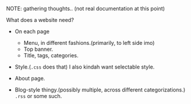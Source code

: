 NOTE: gathering thoughts.. (not real documentation at this point)

What does a website need?

* On each page
  + Menu, in different fashions.(primarily, to left side imo)
  + Top banner.
  + Title, tags, categories.

* Style.(`.css` does that) I also kindah want selectable style.

* About page.
* Blog-style thingy.(possibly multiple, across different categorizations.)
  `.rss` or some such.
